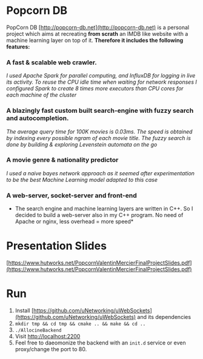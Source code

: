 # Popcorn DB
PopCorn DB [http://popcorn-db.net](http://popcorn-db.net) is a personal project which aims at recreating **from scrath** an IMDB like website with a machine learning layer on top of it.
**Therefore it includes the following features:**

### A fast & scalable web crawler.
*I used Apache Spark for parallel computing, and InfluxDB for logging in live its activity.
To reuse the CPU idle time when waiting for network responses I configured Spark to create 8 times more executors than CPU cores for each machine of the cluster*

### A blazingly fast custom built search-engine with fuzzy search and autocompletion.
*The average query time for 100K movies is 0.03ms. The speed is obtained by indexing every possible ngram of each movie title. The fuzzy search is done by building & exploring Levenstein automata on the go*

### A movie genre & nationality predictor
*I used a naive bayes network approach as it seemed after experimentation to be the best Machine Learning model adapted to this case*

### A web-server, socket-server and front-end
* The search engine and machine learning layers are written in C++. So I decided to build a web-server also in my C++ program. No need of Apache or nginx, less overhead = more speed*

# Presentation Slides
[https://www.hutworks.net/PopcornValentinMercierFinalProjectSlides.pdf](https://www.hutworks.net/PopcornValentinMercierFinalProjectSlides.pdf)

# Run
1. Install [https://github.com/uNetworking/uWebSockets](https://github.com/uNetworking/uWebSockets) and its dependencies
2. ```mkdir tmp && cd tmp && cmake .. && make && cd ..```
3. ```./AllocineBackend```
4. Visit [http://localhost:2200](http://localhost:2200)
5. Feel free to daeomonize the backend with an ```init.d``` service or even proxy/change the port to 80.
